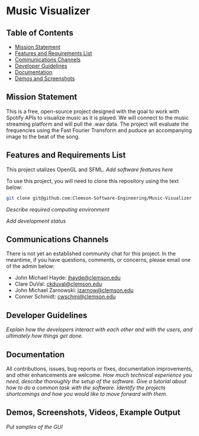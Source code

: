 # Music Visualizer

## Table of Contents
- [Mission Statement](#mission-statement)
- [Features and Requirements List](#features-and-requirements)
- [Communications Channels](#communication-channels)
- [Developer Guidelines](#developer-guidelines)
- [Documentation](#documentation)
- [Demos and Screenshots](#demos-and-screenshots)

## Mission Statement
This is a free, open-source project designed with the goal to work with Spotify APIs to visualize music as it is played. We will connect to the music streaming platform and will pull the .wav data. The project will evaluate the frequencies using the Fast Fourier Transform and puduce an accompanying image to the beat of the song. 

## Features and Requirements List
This project utalizes OpenGL and SFML. *Add software features here*

To use this project, you will need to clone this repository using the text below: 

```sh
git clone git@github.com:Clemson-Software-Engineering/Music-Visualizer.git
```

*Describe required computing environment*

*Add development status*

## Communications Channels
There is not yet an established community chat for this project. In the meantime, if you have questions, comments, or concerns, please email one of the admin below: 
- John Michael Hayde: jhayde@clemson.edu
- Clare DuVal: ckduval@clemson.edu
- John Michael Zarnowski: jzarnow@clemson.edu
- Conner Schmidt: cwschmi@clemson.edu

## Developer Guidelines
*Explain how the developers interact with each other and with the users, and ultimately how things get done.*

## Documentation
All contributions, issues, bug reports or fixes, documentation improvements, and other enhancements are welcome. 
*How much technical experience you need, describe thoroughly the setup of the software. Give a tutorial about how to do a common task with the software. Identify the projects shortcomings and how you would like to move forward with them.*

## Demos, Screenshots, Videos, Example Output
*Put samples of the GUI*